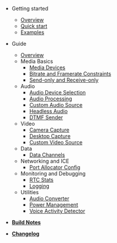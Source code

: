 - Getting started
    - [Overview](README.md)
    - [Quick start](quickstart.md)
    - [Examples](examples.md)

- Guide
    - [Overview](guide/overview.md)
    - Media Basics
        - [Media Devices](guide/media_devices.md)
        - [Bitrate and Framerate Constraints](guide/constraints.md)
        - [Send-only and Receive-only](guide/send_receive_direction.md)
    - Audio
        - [Audio Device Selection](guide/audio_devices.md)
        - [Audio Processing](guide/audio_processing.md)
        - [Custom Audio Source](guide/custom_audio_source.md)
        - [Headless Audio](guide/headless_audio_device_module.md)
        - [DTMF Sender](guide/dtmf_sender.md)
    - Video
        - [Camera Capture](guide/camera_capture.md)
        - [Desktop Capture](guide/desktop_capture.md)
        - [Custom Video Source](guide/custom_video_source.md)
    - Data
        - [Data Channels](guide/data_channels.md)
    - Networking and ICE
        - [Port Allocator Config](guide/port_allocator_config.md)
    - Monitoring and Debugging
        - [RTC Stats](guide/rtc_stats.md)
        - [Logging](guide/logging.md)
    - Utilities
        - [Audio Converter](guide/audio_converter.md)
        - [Power Management](guide/power_management.md)
        - [Voice Activity Detector](guide/voice_activity_detector.md)

- [**Build Notes**](build.md)
- [**Changelog**](changelog.md)